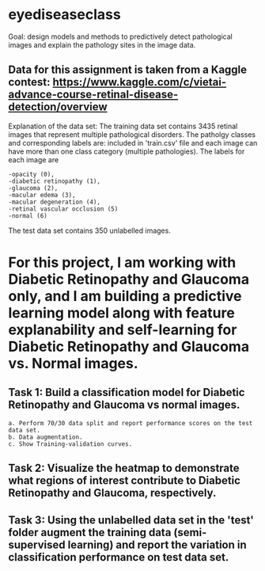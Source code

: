 # eyediseaseclass
Goal: design models and methods to predictively detect pathological images and explain the pathology sites in the image data.

## Data for this assignment is taken from a Kaggle contest: https://www.kaggle.com/c/vietai-advance-course-retinal-disease-detection/overview
Explanation of the data set:
The training data set contains 3435 retinal images that represent multiple pathological disorders. The patholgy classes and corresponding labels are: included in 'train.csv' file and each image can have more than one class category (multiple pathologies).
The labels for each image are

```
-opacity (0), 
-diabetic retinopathy (1), 
-glaucoma (2),
-macular edema (3),
-macular degeneration (4),
-retinal vascular occlusion (5)
-normal (6)
```
The test data set contains 350 unlabelled images.

# For this project, I am working with Diabetic Retinopathy and Glaucoma only, and I am building a predictive learning model along with feature explanability and self-learning for Diabetic Retinopathy and Glaucoma vs. Normal images.

## Task 1: Build a classification model for Diabetic Retinopathy and Glaucoma vs normal images. 
```
a. Perform 70/30 data split and report performance scores on the test data set.
b. Data augmentation. 
c. Show Training-validation curves.
```
## Task 2: Visualize the heatmap to demonstrate what regions of interest contribute to Diabetic Retinopathy and Glaucoma, respectively. 


## Task 3: Using the unlabelled data set in the 'test' folder augment the training data (semi-supervised learning) and report the variation in classification performance on test data set.

